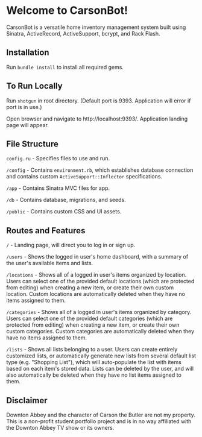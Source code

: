 # Welcome to CarsonBot!

CarsonBot is a versatile home inventory management system built using Sinatra, ActiveRecord, ActiveSupport, bcrypt, and Rack Flash.


## Installation

Run ``bundle install`` to install all required gems.


## To Run Locally

Run ``shotgun`` in root directory. (Default port is 9393. Application will error if port is in use.)

Open browser and navigate to http://localhost:9393/. Application landing page will appear.


## File Structure

``config.ru`` - Specifies files to use and run.

``/config`` - Contains ``environment.rb``, which establishes database connection and contains custom ``ActiveSupport::Inflector`` specifications.

``/app`` - Contains Sinatra MVC files for app.

``/db`` - Contains database, migrations, and seeds.

``/public`` - Contains custom CSS and UI assets.


## Routes and Features

``/`` - Landing page, will direct you to log in or sign up.

``/users`` - Shows the logged in user's home dashboard, with a summary of the user's available items and lists.

``/locations`` - Shows all of a logged in user's items organized by location. Users can select one of the provided default locations (which are protected from editing) when creating a new item, or create their own custom location. Custom locations are automatically deleted when they have no items assigned to them.

``/categories`` - Shows all of a logged in user's items organized by category. Users can select one of the provided default categories (which are protected from editing) when creating a new item, or create their own custom categories. Custom categories are automatically deleted when they have no items assigned to them.

``/lists`` - Shows all lists belonging to a user. Users can create entirely customized lists, or automatically generate new lists from several default list type (e.g. "Shopping List"), which will auto-populate the list with items based on each item's stored data. Lists can be deleted by the user, and will also automatically be deleted when they have no list items assigned to them.


## Disclaimer

Downton Abbey and the character of Carson the Butler are not my property. This is a non-profit student portfolio project and is in no way affiliated with the Downton Abbey TV show or its owners.
